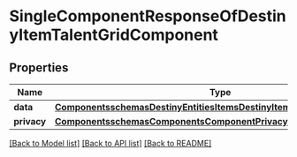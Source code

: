 # SingleComponentResponseOfDestinyItemTalentGridComponent

## Properties
Name | Type | Description | Notes
------------ | ------------- | ------------- | -------------
**data** | [**ComponentsschemasDestinyEntitiesItemsDestinyItemTalentGridComponent**](ComponentsschemasDestinyEntitiesItemsDestinyItemTalentGridComponent.md) |  | [optional] 
**privacy** | [**ComponentsschemasComponentsComponentPrivacySetting**](ComponentsschemasComponentsComponentPrivacySetting.md) |  | [optional] 

[[Back to Model list]](../README.md#documentation-for-models) [[Back to API list]](../README.md#documentation-for-api-endpoints) [[Back to README]](../README.md)


